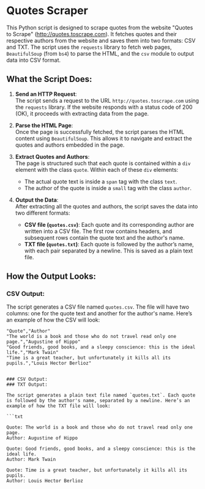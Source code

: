 # Quotes Scraper

This Python script is designed to scrape quotes from the website "Quotes to Scrape" (http://quotes.toscrape.com). It fetches quotes and their respective authors from the website and saves them into two formats: CSV and TXT. The script uses the `requests` library to fetch web pages, `BeautifulSoup` (from `bs4`) to parse the HTML, and the `csv` module to output data into CSV format.

## What the Script Does:

1. **Send an HTTP Request**:  
   The script sends a request to the URL `http://quotes.toscrape.com` using the `requests` library. If the website responds with a status code of 200 (OK), it proceeds with extracting data from the page.

2. **Parse the HTML Page**:  
   Once the page is successfully fetched, the script parses the HTML content using `BeautifulSoup`. This allows it to navigate and extract the quotes and authors embedded in the page.

3. **Extract Quotes and Authors**:  
   The page is structured such that each quote is contained within a `div` element with the class `quote`. Within each of these `div` elements:
   - The actual quote text is inside a `span` tag with the class `text`.
   - The author of the quote is inside a `small` tag with the class `author`.

4. **Output the Data**:  
   After extracting all the quotes and authors, the script saves the data into two different formats:
   - **CSV file (`quotes.csv`)**: Each quote and its corresponding author are written into a CSV file. The first row contains headers, and subsequent rows contain the quote text and the author's name.
   - **TXT file (`quotes.txt`)**: Each quote is followed by the author’s name, with each pair separated by a newline. This is saved as a plain text file.

## How the Output Looks:

### CSV Output:  
The script generates a CSV file named `quotes.csv`. The file will have two columns: one for the quote text and another for the author's name. Here’s an example of how the CSV will look:

```csv
"Quote","Author"
"The world is a book and those who do not travel read only one page.","Augustine of Hippo"
"Good friends, good books, and a sleepy conscience: this is the ideal life.","Mark Twain"
"Time is a great teacher, but unfortunately it kills all its pupils.","Louis Hector Berlioz"


### CSV Output: 
### TXT Output:

The script generates a plain text file named `quotes.txt`. Each quote is followed by the author's name, separated by a newline. Here’s an example of how the TXT file will look:

```txt

Quote: The world is a book and those who do not travel read only one page.
Author: Augustine of Hippo

Quote: Good friends, good books, and a sleepy conscience: this is the ideal life.
Author: Mark Twain

Quote: Time is a great teacher, but unfortunately it kills all its pupils.
Author: Louis Hector Berlioz


